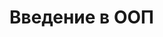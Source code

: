 # Введение в ООП
<!--
Перед выполнением домашнего задания ознакомьтесь с [общими рекомендациями по выполнению домашних заданий](
./0-sharing/homework).

Для получения зачёта требуется выполнить только обязательную часть заданий (без "Дополнительно, по желанию"), однако рекомендуется хотя бы попытаться выполнить расширенную часть.

Необходимо выполнить и предоставить на проверку следующие задачи:
1. [Задание 3.1.1 - Определение типа переменной](3.1.1)
2. [Задание 3.1.2 - Horns&Hooves приветствует Вас правильно!](3.1.2-horns-and-hooves-greet-you-right)

Присылать на проверку можно каждую задачу по отдельности или все задачи вместе. 
Во время проверки по частям ваша домашняя работа будет со статусом “На доработке”.

Любые вопросы по решению задач задавайте в группе на Facebook.
-->